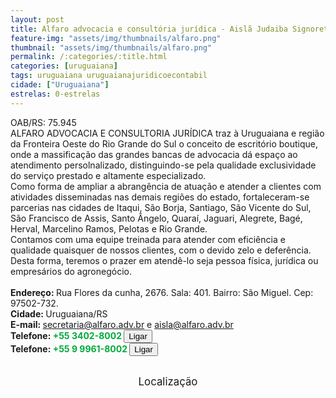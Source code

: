 ```yaml
---
layout: post
title: Alfaro advocacia e consultória jurídica - Aislã Judaiba Signoretti Alfaro Pizino
feature-img: "assets/img/thumbnails/alfaro.png"
thumbnail: "assets/img/thumbnails/alfaro.png"
permalink: /:categories/:title.html
categories: [uruguaiana]
tags: uruguaiana uruguaianajuridicoecontabil
cidade: ["Uruguaiana"]
estrelas: 0-estrelas
---
```

OAB/RS: 75.945<br />
ALFARO ADVOCACIA E CONSULTORIA JURÍDICA<!-- more --> traz à Uruguaiana e região da Fronteira Oeste do Rio Grande do Sul o conceito de escritório boutique, onde a massificação das grandes bancas de advocacia dá espaço ao atendimento persolnalizado, distinguindo-se pela qualidade exclusividade do serviço prestado e altamente especializado.<br/>
Como forma de ampliar a abrangência de atuação e atender a clientes com atividades disseminadas nas demais regiões do estado, fortaleceram-se parcerias nas cidades de Itaqui, São Borja, Santiago, São Vicente do Sul, São Francisco de Assis, Santo Ângelo, Quaraí, Jaguari, Alegrete, Bagé, Herval, Marcelino Ramos, Pelotas e Rio Grande.<br/>
Contamos com uma equipe treinada para atender com eficiência e qualidade quaisquer de nossos clientes, com o devido zelo e deferência.<br/>
Desta forma, teremos o prazer em atendê-lo seja pessoa física, jurídica ou empresários do agronegócio.<br />
<br />
<b>Endereço: </b>Rua Flores da cunha, 2676. Sala: 401. Bairro: São Miguel. Cep: 97502-732.<br />
<b>Cidade: </b>Uruguaiana/RS<br />
<b>E-mail: </b>secretaria@alfaro.adv.br e aisla@alfaro.adv.br<br />
<b>Telefone: <span style="color: #00ab3a;">+55 3402-8002</span> <a href="tel:5534028002"><button class="ligar">Ligar</button></a></b><br />
<b>Telefone: <span style="color: #00ab3a;">+55 9 9961-8002</span> <a href="tel:55999618002"><button class="ligar">Ligar</button></a></b><br />
<br />
<style>
      #map {
        height: 400px;
        width: 100%;
       }
    </style>

<div style="font-size: larger; text-align: center;">
Localização</div>
<div id="map">
<script>
      function initMap() {
        var uluru = {lat: -29.7634247, lng: -57.0799602};
        var map = new google.maps.Map(document.getElementById('map'), {
          zoom: 17,
          center: uluru
        });
        var marker = new google.maps.Marker({
          position: uluru,
          map: map
        });
      }
    </script>
    <script async="" defer="" src="https://maps.googleapis.com/maps/api/js?key=AIzaSyBnzAZHXcLn5tKVEurubbL8vjqpRLda7dc&callback=initMap">
    </script>
</div>
